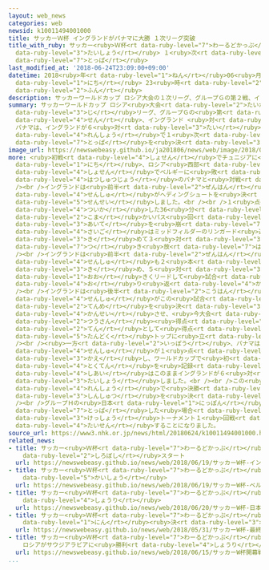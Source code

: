 ```yaml
---
layout: web_news
categories: web
newsid: k10011494001000
title: サッカーＷ杯 イングランドがパナマに大勝 １次リーグ突破
title_with_ruby: サッカー<ruby>Ｗ杯<rt data-ruby-level="7">わーるどかっぷ</rt></ruby> イングランドがパナマに<ruby>大勝<rt
  data-ruby-level="3">たいしょう</rt></ruby> １<ruby>次<rt data-ruby-level="3">じ</rt></ruby>リーグ<ruby>突破<rt
  data-ruby-level="7">とっぱ</rt></ruby>
last_modified_at: '2018-06-24T23:09:00+09:00'
datetime: 2018<ruby>年<rt data-ruby-level="1">ねん</rt></ruby>06<ruby>月<rt data-ruby-level="1">がつ</rt></ruby>24<ruby>日<rt
  data-ruby-level="1">にち</rt></ruby> 23<ruby>時<rt data-ruby-level="2">じ</rt></ruby>09<ruby>分<rt
  data-ruby-level="2">ふん</rt></ruby>
description: サッカーワールドカップ ロシア大会の１次リーグ、グループＧの第２戦、イングランド 対 パナマは、イングランドが６対１で大勝し、２連勝で１次リーグ突破を決めました。
summary: サッカーワールドカップ ロシア<ruby>大会<rt data-ruby-level="2">たいかい</rt></ruby>の１<ruby>次<rt
  data-ruby-level="3">じ</rt></ruby>リーグ、グループＧの<ruby>第<rt data-ruby-level="3">だい</rt></ruby>２<ruby>戦<rt
  data-ruby-level="4">せん</rt></ruby>、イングランド <ruby>対<rt data-ruby-level="3">たい</rt></ruby>
  パナマは、イングランドが６<ruby>対<rt data-ruby-level="3">たい</rt></ruby>１で<ruby>大勝<rt data-ruby-level="3">たいしょう</rt></ruby>し、２<ruby>連勝<rt
  data-ruby-level="4">れんしょう</rt></ruby>で１<ruby>次<rt data-ruby-level="3">じ</rt></ruby>リーグ<ruby>突破<rt
  data-ruby-level="7">とっぱ</rt></ruby>を<ruby>決<rt data-ruby-level="3">き</rt></ruby>めました。
image_url: https://newswebeasy.github.io/ja201806/news/web/image/2018/06/24/K10011494001_1806242328_1806242330_01_02.jpg
more: <ruby>初戦<rt data-ruby-level="4">しょせん</rt></ruby>でチュニジアに<ruby>勝<rt data-ruby-level="3">か</rt></ruby>ったイングランドは24<ruby>日<rt
  data-ruby-level="1">にち</rt></ruby>、ロシア<ruby>西部<rt data-ruby-level="3">せいぶ</rt></ruby>のニジニ・ノブゴロドで、<ruby>初戦<rt
  data-ruby-level="4">しょせん</rt></ruby>でベルギーに<ruby>敗<rt data-ruby-level="4">やぶ</rt></ruby>れた<ruby>初出場<rt
  data-ruby-level="4">はつしゅつじょう</rt></ruby>のパナマと<ruby>対戦<rt data-ruby-level="4">たいせん</rt></ruby>しました。<br
  /><br />イングランドは<ruby>前半<rt data-ruby-level="2">ぜんはん</rt></ruby>８<ruby>分<rt data-ruby-level="2">ふん</rt></ruby>、コーナーキックからディフェンダーのストーンズ<ruby>選手<rt
  data-ruby-level="4">せんしゅ</rt></ruby>がヘディングシュートを<ruby>決<rt data-ruby-level="3">き</rt></ruby>め、<ruby>先制<rt
  data-ruby-level="5">せんせい</rt></ruby>しました。<br /><br />１<ruby>点<rt data-ruby-level="2">てん</rt></ruby>を<ruby>追加<rt
  data-ruby-level="4">ついか</rt></ruby>した36<ruby>分<rt data-ruby-level="2">ふん</rt></ruby>には<ruby>細<rt
  data-ruby-level="2">こま</rt></ruby>かいパス<ruby>回<rt data-ruby-level="2">まわ</rt></ruby>しで<ruby>相手<rt
  data-ruby-level="3">あいて</rt></ruby>を<ruby>崩<rt data-ruby-level="7">くず</rt></ruby>し、<ruby>最後<rt
  data-ruby-level="4">さいご</rt></ruby>はミッドフィルダーのリンガード<ruby>選手<rt data-ruby-level="4">せんしゅ</rt></ruby>がミドルシュートを<ruby>決<rt
  data-ruby-level="3">き</rt></ruby>めて３<ruby>対<rt data-ruby-level="3">たい</rt></ruby>０と<ruby>突<rt
  data-ruby-level="7">つ</rt></ruby>き<ruby>放<rt data-ruby-level="7">はな</rt></ruby>しました。<br
  /><br />イングランドは<ruby>前半<rt data-ruby-level="2">ぜんはん</rt></ruby>、エースストライカーのケイン<ruby>選手<rt
  data-ruby-level="4">せんしゅ</rt></ruby>も２<ruby>本<rt data-ruby-level="1">ほん</rt></ruby>のペナルティーキックを<ruby>決<rt
  data-ruby-level="3">き</rt></ruby>め、５<ruby>対<rt data-ruby-level="3">たい</rt></ruby>０と<ruby>大<rt
  data-ruby-level="1">おお</rt></ruby>きくリードして<ruby>試合<rt data-ruby-level="4">しあい</rt></ruby>を<ruby>折<rt
  data-ruby-level="4">お</rt></ruby>り<ruby>返<rt data-ruby-level="4">かえ</rt></ruby>しました。<br
  /><br />イングランドは<ruby>後半<rt data-ruby-level="2">こうはん</rt></ruby>17<ruby>分<rt data-ruby-level="2">ふん</rt></ruby>にもケイン<ruby>選手<rt
  data-ruby-level="4">せんしゅ</rt></ruby>がこの<ruby>試合<rt data-ruby-level="4">しあい</rt></ruby>３<ruby>点目<rt
  data-ruby-level="2">てんめ</rt></ruby>を<ruby>決<rt data-ruby-level="3">き</rt></ruby>めてハットトリックを<ruby>完成<rt
  data-ruby-level="4">かんせい</rt></ruby>させ、<ruby>今大会<rt data-ruby-level="2">こんたいかい</rt></ruby>の<ruby>通算<rt
  data-ruby-level="2">つうさん</rt></ruby><ruby>得点<rt data-ruby-level="4">とくてん</rt></ruby>を５<ruby>点<rt
  data-ruby-level="2">てん</rt></ruby>として<ruby>得点<rt data-ruby-level="4">とくてん</rt></ruby>ランキングで<ruby>単独<rt
  data-ruby-level="5">たんどく</rt></ruby>トップに<ruby>立<rt data-ruby-level="1">た</rt></ruby>ちました。<br
  /><br /><ruby>一方<rt data-ruby-level="2">いっぽう</rt></ruby>、パナマは33<ruby>分<rt data-ruby-level="2">ふん</rt></ruby>にディフェンダーのバロイ<ruby>選手<rt
  data-ruby-level="4">せんしゅ</rt></ruby>が１<ruby>点<rt data-ruby-level="2">てん</rt></ruby>を<ruby>返<rt
  data-ruby-level="3">かえ</rt></ruby>し、ワールドカップで<ruby>初<rt data-ruby-level="4">はじ</rt></ruby>めての<ruby>得点<rt
  data-ruby-level="4">とくてん</rt></ruby>を<ruby>記録<rt data-ruby-level="4">きろく</rt></ruby>しましたが、<ruby>試合<rt
  data-ruby-level="4">しあい</rt></ruby>はこのままイングランドが６<ruby>対<rt data-ruby-level="3">たい</rt></ruby>１で<ruby>大勝<rt
  data-ruby-level="3">たいしょう</rt></ruby>しました。<br /><br />この<ruby>結果<rt data-ruby-level="4">けっか</rt></ruby>、グループＧはイングランドとベルギーがともに２<ruby>連勝<rt
  data-ruby-level="4">れんしょう</rt></ruby>で<ruby>決勝<rt data-ruby-level="3">けっしょう</rt></ruby>トーナメント<ruby>進出<rt
  data-ruby-level="3">しんしゅつ</rt></ruby>を<ruby>決<rt data-ruby-level="3">き</rt></ruby>めました。<br
  /><br />グループＨの<ruby>日本<rt data-ruby-level="1">にっぽん</rt></ruby>は１<ruby>次<rt data-ruby-level="3">じ</rt></ruby>リーグを<ruby>突破<rt
  data-ruby-level="7">とっぱ</rt></ruby>した<ruby>場合<rt data-ruby-level="2">ばあい</rt></ruby>、<ruby>決勝<rt
  data-ruby-level="3">けっしょう</rt></ruby>トーナメント１<ruby>回戦<rt data-ruby-level="4">かいせん</rt></ruby>でイングランドかベルギーのどちらかと<ruby>対戦<rt
  data-ruby-level="4">たいせん</rt></ruby>することになりました。
source_url: https://www3.nhk.or.jp/news/html/20180624/k10011494001000.html
related_news:
- title: サッカー<ruby>Ｗ杯<rt data-ruby-level="7">わーるどかっぷ</rt></ruby> イングランドが<ruby>白星<rt
    data-ruby-level="2">しろぼし</rt></ruby>スタート
  url: https://newswebeasy.github.io/news/web/2018/06/19/サッカーW杯-イングランドが白星スタート
- title: サッカー<ruby>Ｗ杯<rt data-ruby-level="7">わーるどかっぷ</rt></ruby> ベルギーがパナマに<ruby>快勝<rt
    data-ruby-level="5">かいしょう</rt></ruby>
  url: https://newswebeasy.github.io/news/web/2018/06/19/サッカーW杯-ベルギーがパナマに快勝
- title: サッカー<ruby>Ｗ杯<rt data-ruby-level="7">わーるどかっぷ</rt></ruby> <ruby>日本<rt data-ruby-level="1">にっぽん</rt></ruby>がコロンビアに<ruby>勝利<rt
    data-ruby-level="4">しょうり</rt></ruby>
  url: https://newswebeasy.github.io/news/web/2018/06/20/サッカーW杯-日本がコロンビアに勝利
- title: サッカー<ruby>Ｗ杯<rt data-ruby-level="7">わーるどかっぷ</rt></ruby> <ruby>最終<rt data-ruby-level="4">さいしゅう</rt></ruby>メンバー23<ruby>人<rt
    data-ruby-level="1">にん</rt></ruby><ruby>決<rt data-ruby-level="3">き</rt></ruby>まる
  url: https://newswebeasy.github.io/news/web/2018/05/31/サッカーW杯-最終メンバー23人決まる
- title: サッカー<ruby>Ｗ杯<rt data-ruby-level="7">わーるどかっぷ</rt></ruby><ruby>開幕戦<rt data-ruby-level="6">かいまくせん</rt></ruby>
    ロシアがサウジアラビアに<ruby>勝利<rt data-ruby-level="4">しょうり</rt></ruby>
  url: https://newswebeasy.github.io/news/web/2018/06/15/サッカーW杯開幕戦-ロシアがサウジアラビアに勝利
...
```

